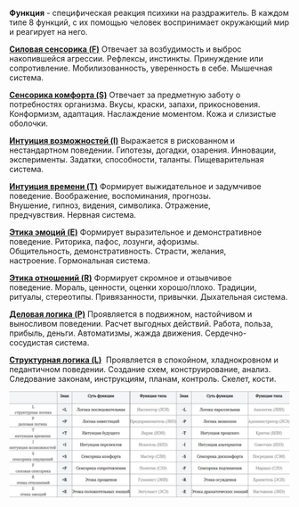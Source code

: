 **Функция** - специфическая реакция психики на раздражитель. В каждом типе 8 функций, с их помощью человек воспринимает окружающий мир и реагирует на него.

[**Силовая сенсорика (F)**](Психология/Соционика/Функции/Силовая%20сенсорика%20(F).md)
Отвечает за возбудимость и выброс накопившейся агрессии. Рефлексы, инстинкты. Принуждение или сопротивление. Мобилизованность, уверенность в себе. Мышечная система.

[**Сенсорика комфорта (S)**](Психология/Соционика/Функции/Сенсорика%20комфорта%20(S).md)
Отвечает за предметную заботу о потребностях организма. Вкусы, краски, запахи, прикосновения.  
Конформизм, адаптация. Наслаждение моментом. Кожа и слизистые оболочки. 

[**Интуиция возможностей (I)**](Психология/Соционика/Функции/Интуиция%20возможностей%20(I).md)
Выражается в рискованном и нестандартном поведении. Гипотезы, догадки, озарения. Инновации, эксперименты. Задатки, способности, таланты. Пищеварительная система.

[**Интуиция времени (T)**](Психология/Соционика/Функции/Интуиция%20времени%20(T).md)
Формирует выжидательное и задумчивое поведение. Воображение, воспоминания, прогнозы.  
Внушение, гипноз, видения, символика. Отражение, предчувствия. Нервная система.

[**Этика эмоций (E)**](Психология/Соционика/Функции/Этика%20эмоций%20(E).md)
Формирует выразительное и демонстративное поведение. Риторика, пафос, лозунги, афоризмы.  
Общительность, демонстративность. Страсти, желания, настроение. Гормональная система. 

[**Этика отношений (R)**](Психология/Соционика/Функции/Этика%20отношений%20(R).md)
Формирует скромное и отзывчивое поведение. Мораль, ценности, оценки хорошо/плохо. Традиции, ритуалы, стереотипы. Привязанности, привычки. Дыхательная система.

[**Деловая логика (P)**](Психология/Соционика/Функции/Деловая%20логика%20(P).md)
Проявляется в подвижном, настойчивом и выносливом поведении. Расчет выгодных действий. Работа, польза, прибыль, деньги. Автоматизмы, жажда движения. Сердечно-сосудистая система.

[**Структурная логика (L)**](Психология/Соционика/Функции/Структурная%20логика%20(L).md) 
Проявляется в спокойном, хладнокровном и педантичном поведении. Создание схем, конструирование, анализ. Следование законам, инструкциям, планам, контроль. Скелет, кости.

![](Психология/Соционика/Функции/_attach/function.gif)